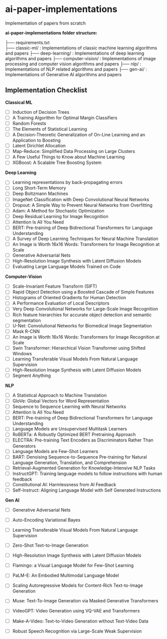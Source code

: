 # ai-paper-implementations
Implementation of papers from scratch

**ai-paper-implementations folder structure:**

├── requirements.txt  
├── classic-ml/       : Implementations of classic machine learning algorithms and papers
├── deep-learning/    : Implementations of deep learning algorithms and papers
├── computer-vision/  : Implementations of image processing and computer vision algorithms and papers
├── nlp/	      : Implementations of NLP related algorithms and papers
├── gen-ai/ 	      : Implementations of Generative AI algorithms and papers


## Implementation Checklist

**Classical ML**

- [ ] Induction of Decision Trees
- [ ] A Training Algorithm for Optimal Margin Classifiers
- [ ] Random Forests
- [ ] The Elements of Statistical Learning
- [ ] A Decision-Theoretic Generalization of On-Line Learning and an Application to Boosting
- [ ] Latent Dirichlet Allocation
- [ ] Map-Reduce: Simplified Data Processing on Large Clusters
- [ ] A Few Useful Things to Know about Machine Learning
- [ ] XGBoost: A Scalable Tree Boosting System

**Deep Learning**

- [ ] Learning representations by back-propagating errors
- [ ] Long Short-Term Memory
- [ ] Deep Boltzmann Machines
- [ ] ImageNet Classification with Deep Convolutional Neural Networks
- [ ] Dropout: A Simple Way to Prevent Neural Networks from Overfitting
- [ ] Adam: A Method for Stochastic Optimization
- [ ] Deep Residual Learning for Image Recognition
- [ ] Attention Is All You Need
- [ ] BERT: Pre-training of Deep Bidirectional Transformers for Language Understanding
- [ ] A Survey of Deep Learning Techniques for Neural Machine Translation
- [ ] An Image is Worth 16x16 Words: Transformers for Image Recognition at Scale
- [ ] Generative Adversarial Nets
- [ ] High-Resolution Image Synthesis with Latent Diffusion Models
- [ ] Evaluating Large Language Models Trained on Code

**Computer-Vision**

- [ ] Scale-Invariant Feature Transform (SIFT)
- [ ] Rapid Object Detection using a Boosted Cascade of Simple Features
- [ ] Histograms of Oriented Gradients for Human Detection
- [ ] A Performance Evaluation of Local Descriptors
- [ ] Very Deep Convolutional Networks for Large-Scale Image Recognition
- [ ] Rich feature hierarchies for accurate object detection and semantic segmentation
- [ ] U-Net: Convolutional Networks for Biomedical Image Segmentation
- [ ] Mask R-CNN
- [ ] An Image is Worth 16x16 Words: Transformers for Image Recognition at Scale
- [ ] Swin Transformer: Hierarchical Vision Transformer using Shifted Windows
- [ ] Learning Transferable Visual Models From Natural Language Supervision
- [ ] High-Resolution Image Synthesis with Latent Diffusion Models
- [ ] Segment Anything

**NLP**

- [ ] A Statistical Approach to Machine Translation
- [ ] GloVe: Global Vectors for Word Representation
- [ ] Sequence to Sequence Learning with Neural Networks
- [ ] Attention Is All You Need
- [ ] BERT: Pre-training of Deep Bidirectional Transformers for Language Understanding
- [ ] Language Models are Unsupervised Multitask Learners
- [ ] RoBERTa: A Robustly Optimized BERT Pretraining Approach
- [ ] ELECTRA: Pre-training Text Encoders as Discriminators Rather Than Generators
- [ ] Language Models are Few-Shot Learners
- [ ] BART: Denoising Sequence-to-Sequence Pre-training for Natural Language Generation, Translation, and Comprehension
- [ ] Retrieval-Augmented Generation for Knowledge-Intensive NLP Tasks
- [ ] InstructGPT: Training language models to follow instructions with human feedback
- [ ] Constitutional AI: Harmlessness from AI Feedback
- [ ] Self-Instruct: Aligning Language Model with Self Generated Instructions

**Gen AI**

- [ ] Generative Adversarial Nets
- [ ] Auto-Encoding Variational Bayes
- [ ] Learning Transferable Visual Models From Natural Language Supervision
- [ ] Zero-Shot Text-to-Image Generation
- [ ] High-Resolution Image Synthesis with Latent Diffusion Models
- [ ] Flamingo: a Visual Language Model for Few-Shot Learning
- [ ] PaLM-E: An Embodied Multimodal Language Model
- [ ] Scaling Autoregressive Models for Content-Rich Text-to-Image Generation
- [ ] Muse: Text-To-Image Generation via Masked Generative Transformers
- [ ] VideoGPT: Video Generation using VQ-VAE and Transformers
- [ ] Make-A-Video: Text-to-Video Generation without Text-Video Data
- [ ] Robust Speech Recognition via Large-Scale Weak Supervision 


